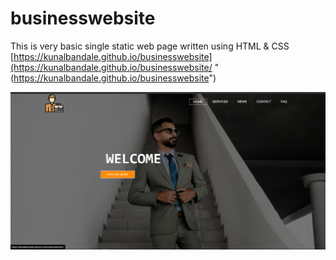# businesswebsite
This is very basic single static web page written using HTML & CSS
[https://kunalbandale.github.io/businesswebsite](https://kunalbandale.github.io/businesswebsite/ "(https://kunalbandale.github.io/businesswebsite")

![businesswebsite](page.png "businesswebsite")



